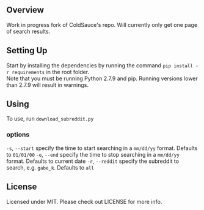 ## Overview
Work in progress fork of ColdSauce's repo.  Will currently only get one page of search results.

## Setting Up
Start by installing the dependencies by running the command `pip install -r requirements` in the root folder.  
Note that you must be running Python 2.7.9 and pip.  Running versions lower than 2.7.9 will result in warnings.

## Using
To use, run `download_subreddit.py`

### options
`-s`, `--start` specify the time to start searching in a `mm/dd/yy` format.  Defaults to `01/01/00`
`-e`, `--end`  specify the time to stop searching in a `mm/dd/yy` format.  Defaults to current date
`-r`, `--reddit` specify the subreddit to search, e.g. `gabe_k`.  Defaults to `all`

## License
Licensed under MIT. Please check out LICENSE for more info.
